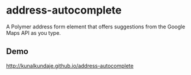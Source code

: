 # address-autocomplete

A Polymer address form element that offers suggestions from the Google Maps API as you type.

## Demo

http://kunalkundaje.github.io/address-autocomplete
